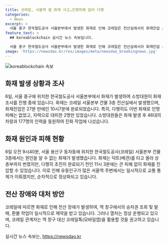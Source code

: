 ```yaml
---
title: 코레일, 서울역 옆 화재 사고…인명피해 없어 다행
categories:
  - News
excerpt: >
  서울 중구 한국철도공사 서울본부에서 발생한 화재로 인해 코레일은 전산실에서의 화재진압 소요시간과 화재 여파로 도로 통제된 사실을 밝혔습니다. 소방당국은 불의 원인을 조사 중이며, 다행히 인명피해는 없었으며 열차 운행은 정상적으로 이뤄지고 있습니다. 그러나 역창구에서의 업무에 영향을 주고 있기 때문에 코레일은 승객들에게 모바일앱을 활용하도록 당부했습니다. 이번 화재는 시민들의 이목을 끌었으며, 코레일의 대응과 현장 상황이 주목받고 있습니다.
feature_text: >
  ## koreablockchain 실시간 뉴스 속보입니다.

  서울 중구 한국철도공사 서울본부에서 발생한 화재로 인해 코레일은 전산실에서의 화재진압 소요시간과 화재 여파로 도로 통제된 사실을 밝혔습니다. 소방당국은 불의 원인을 조사 중이며, 다행히 인명피해는 없었으며 열차 운행은 정상적으로 이뤄지고 있습니다. 그러나 역창구에서의 업무에 영향을 주고 있기 때문에 코레일은 승객들에게 모바일앱을 활용하도록 당부했습니다. 이번 화재는 시민들의 이목을 끌었으며, 코레일의 대응과 현장 상황이 주목받고 있습니다.
image: 'https://newsdao.kr/res/images/meta/newsdao_breakingnews.jpg'
---
```


<p><img src="https://newsdao.kr/res/images/meta/newsdao_breakingnews.jpg" alt="koreablockchain 속보" /></p>

<h2 data-ke-size="size26">화재 발생 상황과 조사</h2>

<p><p data-ke-size="size16">6일, 서울 중구에 위치한 한국철도공사 서울본부에서 화재가 발생하여 소방대원이 화재 조사를 진행 중에 있습니다. 화재는 코레일 서울본부 건물 3층 전산실에서 발생했으며, 화재진압은 27분 만에인 10시7분에 완료되었습니다. 특히, 다행히도 이번 화재로 인명피해는 없었고, 자력으로 대피한 2명만 있었습니다. 소방대원들은 화재 발생 후 46대의 차량과 177명의 인력을 동원하여 진화 작업에 나섰습니다.<p></p>

<h2 data-ke-size="size26">화재 원인과 피해 현황</h2>

<p><p data-ke-size="size16">6일 오전 9시40분, 서울 용산구 동자동에 위치한 한국철도공사(코레일) 서울본부 건물 3층에서는 원인을 알 수 없는 화재가 발생했습니다. 화재는 덕트(배관)를 타고 올라 상층부까지 번졌지만, 다행히 초진이 완료되기 전인 11시 3분에는 큰 피해 없이 화재를 진압할 수 있었습니다. 이로 인해 유동인구가 많은 서울역 주변에서는 일시적으로 교통 통제가 이뤄졌지만, 순차적으로 정상화되고 있습니다.<p></p>

<h2 data-ke-size="size26">전산 장애와 대처 방안</h2>

<p><p data-ke-size="size16">코레일에 따르면 화재로 인해 전산 장애가 발생하여, 역 창구에서의 승차권 조회 및 발매, 환불 작업이 일시적으로 제약을 받고 있습니다. 그러나 열차는 정상 운행되고 있으며, 코레일 관계자는 역 창구 대신 코레일톡(모바일앱)을 활용할 것을 권고하고 있습니다.<p></p>
실시간 뉴스 속보는, <a href="https://newsdao.kr" rel="dofollow">https://newsdao.kr</a>


